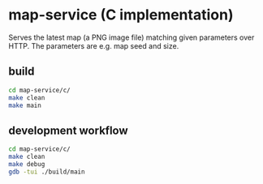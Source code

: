 # map-service (C implementation)

Serves the latest map (a PNG image file) matching given parameters over HTTP.
The parameters are e.g. map seed and size.

## build

```bash
cd map-service/c/
make clean
make main
```

## development workflow

```bash
cd map-service/c/
make clean
make debug
gdb -tui ./build/main
```
